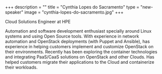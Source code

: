 +++
description = ""
title = "Cynthia Lopes do Sacramento"
type = "new-speaker"
image = "cynthia-lopes-do-sacramento.jpg"
+++
<p>Cloud Solutions Engineer at HPE<p>

<p>Automation and software development enthusiast specially around Linux systems and using Open Source tools. With experience in network automation and OpenStack deployments (with Puppet and Ansible), has experience in helping customers implement and customize OpenStack on their environments. Recently has been exploring the container technologies and integrating PaaS/CaaS solutions on OpenStack and other Clouds. Has helped customers migrate their applications to the Cloud and containerize their workloads.<p>